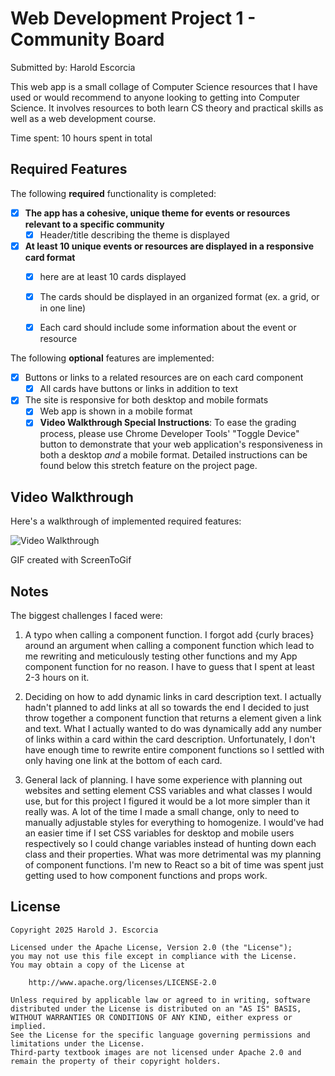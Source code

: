# Web Development Project 1 - Community Board

Submitted by: Harold Escorcia

This web app is a small collage of Computer Science resources that I have used or would recommend to anyone looking to getting into Computer Science. It involves resources to both learn CS theory and practical skills as well as a web development course. 

Time spent: 10 hours spent in total

## Required Features

The following **required** functionality is completed:

- [X] **The app has a cohesive, unique theme for events or resources relevant to a specific community**
  - [X] Header/title describing the theme is displayed
- [X] **At least 10 unique events or resources are displayed in a responsive card format**
  - [X] here are at least 10 cards displayed 
  - [X] The cards should be displayed in an organized format (ex. a grid, or in one line)
  - [X] Each card should include some information about the event or resource


The following **optional** features are implemented:

- [X] Buttons or links to a related resources are on each card component
  - [X] All cards have buttons or links in addition to text
- [X] The site is responsive for both desktop and mobile formats
  - [X] Web app is shown in a mobile format
  - [X] **Video Walkthrough Special Instructions**: To ease the grading process, please use Chrome Developer Tools' "Toggle Device" button to demonstrate that your web application's responsiveness in both a desktop *and* a mobile format. Detailed instructions can be found below this stretch feature on the project page. 

## Video Walkthrough

Here's a walkthrough of implemented required features:

<img src='https://imgur.com/a/XLegpT2' title='Video Walkthrough' width='' alt='Video Walkthrough' />

GIF created with ScreenToGif  

## Notes

The biggest challenges I faced were:

1. A typo when calling a component function. I forgot add {curly braces} around an argument when calling a component function which lead to me rewriting and meticulously testing other functions and my App component function for no reason. I have to guess that I spent at least 2-3 hours on it. 

2. Deciding on how to add dynamic links in card description text. I actually hadn't planned to add links at all so towards the end I decided to just throw together a component function that returns a <a> element given a link and text. What I actually wanted to do was dynamically add any number of links within a card within the card description. Unfortunately, I don't have enough time to rewrite entire component functions so I settled with only having one link at the bottom of each card.

3. General lack of planning. I have some experience with planning out websites and setting element CSS variables and what classes I would use, but for this project I figured it would be a lot more simpler than it really was. A lot of the time I made a small change, only to need to manually adjustable styles for everything to homogenize. I would've had an easier time if I set CSS variables for desktop and mobile users respectively so I could change variables instead of hunting down each class and their properties. What was more detrimental was my planning of component functions. I'm new to React so a bit of time was spent just getting used to how component functions and props work.

## License

    Copyright 2025 Harold J. Escorcia

    Licensed under the Apache License, Version 2.0 (the "License");
    you may not use this file except in compliance with the License.
    You may obtain a copy of the License at

        http://www.apache.org/licenses/LICENSE-2.0

    Unless required by applicable law or agreed to in writing, software
    distributed under the License is distributed on an "AS IS" BASIS,
    WITHOUT WARRANTIES OR CONDITIONS OF ANY KIND, either express or implied.
    See the License for the specific language governing permissions and
    limitations under the License.
    Third-party textbook images are not licensed under Apache 2.0 and remain the property of their copyright holders. 